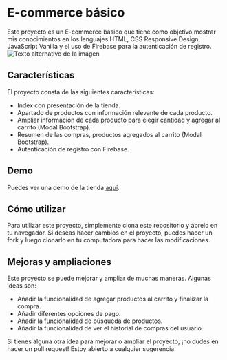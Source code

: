 # E-commerce básico

Este proyecto es un E-commerce básico que tiene como objetivo mostrar mis conocimientos en los lenguajes HTML, CSS Responsive Design, JavaScript Vanilla y el uso de Firebase para la autenticación de registro.
![Texto alternativo de la imagen](https://firebasestorage.googleapis.com/v0/b/imagenes-1ccc1.appspot.com/o/ecommecer%2FECOOMERCE.png?alt=media&token=d6a5dc5c-1d13-455d-9187-fc9d167d8779)

## Características

El proyecto consta de las siguientes características:

- Index con presentación de la tienda.
- Apartado de productos con información relevante de cada producto.
- Ampliar información de cada producto para elegir cantidad y agregar al carrito (Modal Bootstrap).
- Resumen de las compras, productos agregados al carrito (Modal Bootstrap).
- Autenticación de registro con Firebase.

## Demo

Puedes ver una demo de la tienda [aquí](https://nicolasbetancurpavas.github.io/E-commerce/public/index.html).

## Cómo utilizar

Para utilizar este proyecto, simplemente clona este repositorio y ábrelo en tu navegador. Si deseas hacer cambios en el proyecto, puedes hacer un fork y luego clonarlo en tu computadora para hacer las modificaciones.

## Mejoras y ampliaciones

Este proyecto se puede mejorar y ampliar de muchas maneras. Algunas ideas son:

- Añadir la funcionalidad de agregar productos al carrito y finalizar la compra.
- Añadir diferentes opciones de pago.
- Añadir la funcionalidad de búsqueda de productos.
- Añadir la funcionalidad de ver el historial de compras del usuario.

Si tienes alguna otra idea para mejorar o ampliar el proyecto, ¡no dudes en hacer un pull request! Estoy abierto a cualquier sugerencia.



